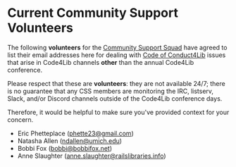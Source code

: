 Current Community Support Volunteers
====================================

The following **volunteers** for the [Community Support Squad](csvcharge.md) have agreed to list their email addresses here for dealing with [Code of Conduct4Lib](code_of_conduct.md) issues that arise in Code4Lib channels **other** than the annual Code4Lib conference.

Please respect that these are **volunteers**: they are not available 24/7; there is no guarantee that any CSS members are monitoring the IRC, listserv, Slack, and/or Discord channels outside of the Code4Lib conference days.  

Therefore, it would be helpful to make sure you've provided context for your concern.

* Eric Phetteplace (phette23@gmail.com)
* Natasha Allen (ndallen@umich.edu)
* Bobbi Fox (bobbi@bobbifox.net)
* Anne Slaughter (anne.slaughter@railslibraries.info)
